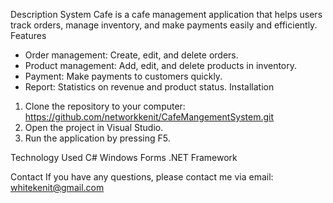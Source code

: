 Description
System Cafe is a cafe management application that helps users track orders, manage inventory, and make payments easily and efficiently.
Features
- Order management: Create, edit, and delete orders.
- Product management: Add, edit, and delete products in inventory.
- Payment: Make payments to customers quickly.
- Report: Statistics on revenue and product status.
Installation
1. Clone the repository to your computer:
https://github.com/networkkenit/CafeMangementSystem.git
2. Open the project in Visual Studio.
3. Run the application by pressing F5.

Technology Used
C#
Windows Forms
.NET Framework

Contact
If you have any questions, please contact me via email: whitekenit@gmail.com
